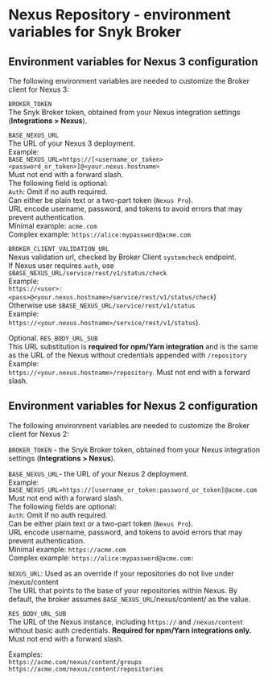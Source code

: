 # Nexus Repository - environment variables for Snyk Broker

## Environment variables for Nexus 3 configuration

The following environment variables are needed to customize the Broker client for Nexus 3:

`BROKER_TOKEN`\
The Snyk Broker token, obtained from your Nexus integration settings (**Integrations > Nexus**).

`BASE_NEXUS_URL`\
The URL of your Nexus 3 deployment.\
Example:\
`BASE_NEXUS_URL=https://[<username_or_token><password_or_token>]@<your.nexus.hostname>`\
Must not end with a forward slash.\
The following field is optional:\
`Auth`: Omit if no auth required.\
Can either be plain text or a two-part token (`Nexus Pro`).\
URL encode username, password, and tokens to avoid errors that may prevent authentication.\
Minimal example: `acme.com`\
Complex example: `https://alice:mypassword@acme.com`

`BROKER_CLIENT_VALIDATION_URL`\
Nexus validation url, checked by Broker Client `systemcheck` endpoint.\
If Nexus user requires `auth`, use `$BASE_NEXUS_URL/service/rest/v1/status/check`\
Example:\
`https://<user>:<pass>@<your.nexus.hostname>/service/rest/v1/status/check`)\
Otherwise use `$BASE_NEXUS_URL/service/rest/v1/status`\
Example:\
`https://<your.nexus.hostname>/service/rest/v1/status`).

Optional. `RES_BODY_URL_SUB`\
This URL substitution is **required for npm/Yarn integration** and is the same as the URL of the Nexus without credentials appended with `/repository`\
Example:\
`https://<your.nexus.hostname>/repository`. Must not end with a forward slash.

## Environment variables for Nexus 2 configuration

The following environment variables are needed to customize the Broker client for Nexus 2:

`BROKER_TOKEN` - the Snyk Broker token, obtained from your Nexus integration settings (**Integrations > Nexus**).

`BASE_NEXUS_URL`- the URL of your Nexus 2 deployment.\
Example:\
`BASE_NEXUS_URL=https://[username_or_token:password_or_token]@acme.com`\
Must not end with a forward slash.\
The following fields are optional:\
`Auth`: Omit if no auth required.\
Can be either plain text or a two-part token (`Nexus Pro`).\
URL encode username, password, and tokens to avoid errors that may prevent authentication.\
Minimal example: `https://acme.com`\
Complex example: `https://alice:mypassword@acme.com:`

`NEXUS_URL`: Used as an override if your repositories do not live under /nexus/content\
The URL that points to the base of your repositories within Nexus. By default, the broker assumes `BASE_NEXUS_URL`/nexus/content/ as the value.

`RES_BODY_URL_SUB`\
The URL of the Nexus instance, including `https://` and `/nexus/content` without basic auth credentials. **Required for npm/Yarn integrations only.** Must not end with a forward slash.

Examples:\
`https://acme.com/nexus/content/groups`\
`https://acme.com/nexus/content/repositories`
